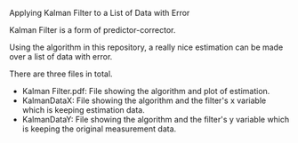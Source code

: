 Applying Kalman Filter to a List of Data with Error

Kalman Filter is a form of predictor-corrector.

Using the algorithm in this repository, a really nice estimation can be made over a list of data with error.

There are three files in total.
* Kalman Filter.pdf: File showing the algorithm and plot of estimation.
* KalmanDataX: File showing the algorithm and the filter's x variable which is keeping estimation data.
* KalmanDataY: File showing the algorithm and the filter's y variable which is keeping the original measurement data.
